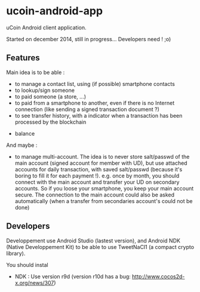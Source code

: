 # ucoin-android-app
uCoin Android client application.

Started on december 2014, still in progress... Developers need ! ;o)

## Features

Main idea is to be able :
- to manage a contact list, using (if possible) smartphone contacts
- to lookup/sign someone
- to paid someone (a store, ...)
- to paid from a smartphone to another, even if there is no Internet connection (like sending a signed transaction document ?)
- to see transfer history, with a indicator when a transaction has been processed by the blockchain
+ balance

And maybe :
- to manage multi-account.
  The idea is to never store salt/passwd of the main account (signed account for member with UD), but use attached accounts for daily transaction, with saved salt/passwd (because it's boring to fill it for each payment !). e.g. once by month, you should connect with the main account and transfer your UD on secondary accounts. So if you loose your smartphone, you keep your main account secure.
The connection to the main account could also be asked automatically (when a transfer from secondaries account's could not be done)

## Developers
Developpement use Android Studio (lastest version), and Android NDK (Native Developpement Kit) to be able to use TweetNaCl1 (a compact crypto library).

You should instal
- NDK :
  Use version r9d (version r10d has a bug: http://www.cocos2d-x.org/news/307)



